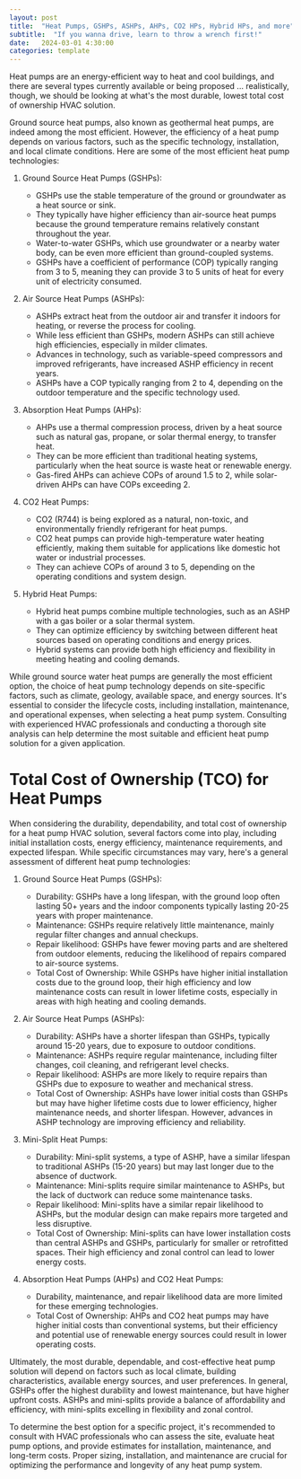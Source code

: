 ```yaml
---
layout: post
title:  "Heat Pumps, GSHPs, ASHPs, AHPs, CO2 HPs, Hybrid HPs, and more"
subtitle:  "If you wanna drive, learn to throw a wrench first!"
date:   2024-03-01 4:30:00
categories: template
---
```


Heat pumps are an energy-efficient way to heat and cool buildings, and there are several types currently available or being proposed ... realistically, though, we should be looking at what's the most durable, lowest total cost of ownership HVAC solution.

 Ground source heat pumps, also known as geothermal heat pumps, are indeed among the most efficient. However, the efficiency of a heat pump depends on various factors, such as the specific technology, installation, and local climate conditions. Here are some of the most efficient heat pump technologies:

1. Ground Source Heat Pumps (GSHPs):
   - GSHPs use the stable temperature of the ground or groundwater as a heat source or sink.
   - They typically have higher efficiency than air-source heat pumps because the ground temperature remains relatively constant throughout the year.
   - Water-to-water GSHPs, which use groundwater or a nearby water body, can be even more efficient than ground-coupled systems.
   - GSHPs have a coefficient of performance (COP) typically ranging from 3 to 5, meaning they can provide 3 to 5 units of heat for every unit of electricity consumed.

2. Air Source Heat Pumps (ASHPs):
   - ASHPs extract heat from the outdoor air and transfer it indoors for heating, or reverse the process for cooling.
   - While less efficient than GSHPs, modern ASHPs can still achieve high efficiencies, especially in milder climates.
   - Advances in technology, such as variable-speed compressors and improved refrigerants, have increased ASHP efficiency in recent years.
   - ASHPs have a COP typically ranging from 2 to 4, depending on the outdoor temperature and the specific technology used.

3. Absorption Heat Pumps (AHPs):
   - AHPs use a thermal compression process, driven by a heat source such as natural gas, propane, or solar thermal energy, to transfer heat.
   - They can be more efficient than traditional heating systems, particularly when the heat source is waste heat or renewable energy.
   - Gas-fired AHPs can achieve COPs of around 1.5 to 2, while solar-driven AHPs can have COPs exceeding 2.

4. CO2 Heat Pumps:
   - CO2 (R744) is being explored as a natural, non-toxic, and environmentally friendly refrigerant for heat pumps.
   - CO2 heat pumps can provide high-temperature water heating efficiently, making them suitable for applications like domestic hot water or industrial processes.
   - They can achieve COPs of around 3 to 5, depending on the operating conditions and system design.

5. Hybrid Heat Pumps:
   - Hybrid heat pumps combine multiple technologies, such as an ASHP with a gas boiler or a solar thermal system.
   - They can optimize efficiency by switching between different heat sources based on operating conditions and energy prices.
   - Hybrid systems can provide both high efficiency and flexibility in meeting heating and cooling demands.

While ground source water heat pumps are generally the most efficient option, the choice of heat pump technology depends on site-specific factors, such as climate, geology, available space, and energy sources. It's essential to consider the lifecycle costs, including installation, maintenance, and operational expenses, when selecting a heat pump system. Consulting with experienced HVAC professionals and conducting a thorough site analysis can help determine the most suitable and efficient heat pump solution for a given application.

# Total Cost of Ownership (TCO) for Heat Pumps

When considering the durability, dependability, and total cost of ownership for a heat pump HVAC solution, several factors come into play, including initial installation costs, energy efficiency, maintenance requirements, and expected lifespan. While specific circumstances may vary, here's a general assessment of different heat pump technologies:

1. Ground Source Heat Pumps (GSHPs):
   - Durability: GSHPs have a long lifespan, with the ground loop often lasting 50+ years and the indoor components typically lasting 20-25 years with proper maintenance.
   - Maintenance: GSHPs require relatively little maintenance, mainly regular filter changes and annual checkups.
   - Repair likelihood: GSHPs have fewer moving parts and are sheltered from outdoor elements, reducing the likelihood of repairs compared to air-source systems.
   - Total Cost of Ownership: While GSHPs have higher initial installation costs due to the ground loop, their high efficiency and low maintenance costs can result in lower lifetime costs, especially in areas with high heating and cooling demands.

2. Air Source Heat Pumps (ASHPs):
   - Durability: ASHPs have a shorter lifespan than GSHPs, typically around 15-20 years, due to exposure to outdoor conditions.
   - Maintenance: ASHPs require regular maintenance, including filter changes, coil cleaning, and refrigerant level checks.
   - Repair likelihood: ASHPs are more likely to require repairs than GSHPs due to exposure to weather and mechanical stress.
   - Total Cost of Ownership: ASHPs have lower initial costs than GSHPs but may have higher lifetime costs due to lower efficiency, higher maintenance needs, and shorter lifespan. However, advances in ASHP technology are improving efficiency and reliability.

3. Mini-Split Heat Pumps:
   - Durability: Mini-split systems, a type of ASHP, have a similar lifespan to traditional ASHPs (15-20 years) but may last longer due to the absence of ductwork.
   - Maintenance: Mini-splits require similar maintenance to ASHPs, but the lack of ductwork can reduce some maintenance tasks.
   - Repair likelihood: Mini-splits have a similar repair likelihood to ASHPs, but the modular design can make repairs more targeted and less disruptive.
   - Total Cost of Ownership: Mini-splits can have lower installation costs than central ASHPs and GSHPs, particularly for smaller or retrofitted spaces. Their high efficiency and zonal control can lead to lower energy costs.

4. Absorption Heat Pumps (AHPs) and CO2 Heat Pumps:
   - Durability, maintenance, and repair likelihood data are more limited for these emerging technologies.
   - Total Cost of Ownership: AHPs and CO2 heat pumps may have higher initial costs than conventional systems, but their efficiency and potential use of renewable energy sources could result in lower operating costs.

Ultimately, the most durable, dependable, and cost-effective heat pump solution will depend on factors such as local climate, building characteristics, available energy sources, and user preferences. In general, GSHPs offer the highest durability and lowest maintenance, but have higher upfront costs. ASHPs and mini-splits provide a balance of affordability and efficiency, with mini-splits excelling in flexibility and zonal control.

To determine the best option for a specific project, it's recommended to consult with HVAC professionals who can assess the site, evaluate heat pump options, and provide estimates for installation, maintenance, and long-term costs. Proper sizing, installation, and maintenance are crucial for optimizing the performance and longevity of any heat pump system.